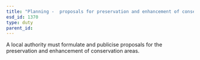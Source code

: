 ```yaml
---
title: "Planning -  proposals for preservation and enhancement of conservation areas"
esd_id: 1370
type: duty
parent_id:  
---
```


A local authority must formulate and publicise proposals for the preservation and enhancement of conservation areas.

